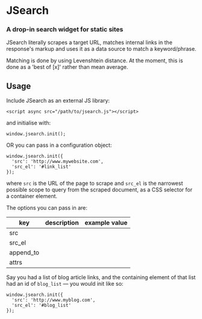 # JSearch
### A drop-in search widget for static sites

JSearch literally scrapes a target URL, matches internal links in the response's markup and uses it as a data source to match a keyword/phrase.

Matching is done by using Levenshtein distance. At the moment, this is done as a 'best of [x]' rather than mean average.

## Usage
Include JSearch as an external JS library:
    
    <script async src="/path/to/jsearch.js"></script>

and initialise with:

    window.jsearch.init();
    
OR you can pass in a configuration object:

    window.jsearch.init({
      'src': 'http://www.mywebsite.com',
      'src_el': '#link_list'
    });
    
where `src` is the URL of the page to scrape and `src_el` is the narrowest possible scope to query from the scraped document, as a CSS selector for a container element.

The options you can pass in are:

| key       | description | example value |
|-----------|-------------|---------------|
| src       |             |               |
| src_el    |             |               |
| append_to |             |               |
| attrs     |             |               |

Say you had a list of blog article links, and the containing element of that list had an id of `blog_list` — you would init like so:

    window.jsearch.init({
      'src': 'http://www.myblog.com',
      'src_el': '#blog_list'
    });
